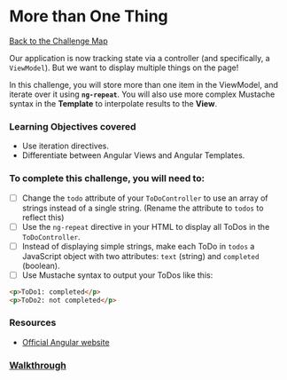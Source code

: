 # More than One Thing

[Back to the Challenge Map](00_challenge_map.md)

Our application is now tracking state via a controller (and specifically, a `ViewModel`). But we want to display multiple things on the page!

In this challenge, you will store more than one item in the ViewModel, and iterate over it using **`ng-repeat`**. You will also use more complex Mustache syntax in the **Template** to interpolate results to the **View**.

### Learning Objectives covered
- Use iteration directives.
- Differentiate between Angular Views and Angular Templates.

### To complete this challenge, you will need to:

- [ ] Change the `todo` attribute of your `ToDoController` to use an array of strings instead of a single string. (Rename the attribute to `todos` to reflect this)
- [ ] Use the `ng-repeat` directive in your HTML to display all ToDos in the `ToDoController`.
- [ ] Instead of displaying simple strings, make each ToDo in `todos` a JavaScript object with two attributes: `text` (string) and `completed` (boolean).
- [ ] Use Mustache syntax to output your ToDos like this: 

```html
<p>ToDo1: completed</p>
<p>ToDo2: not completed</p>
```

### Resources

- [Official Angular website](https://angularjs.org/)

### [Walkthrough](walkthroughs/04_more_than_one_thing.md)
